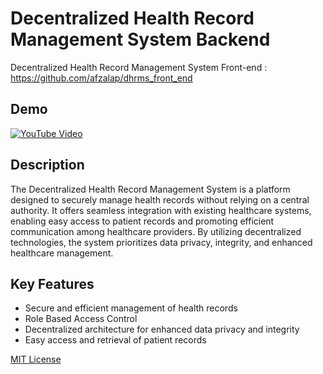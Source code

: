 # Decentralized Health Record Management System Backend
 
Decentralized Health Record Management System Front-end : https://github.com/afzalap/dhrms_front_end

## Demo

[![YouTube Video](https://img.youtube.com/vi/7oQLPaDK4FY/0.jpg)](https://www.youtube.com/watch?v=7oQLPaDK4FY)

## Description

The Decentralized Health Record Management System is a platform designed to securely manage health records without relying on a central authority. It offers seamless integration with existing healthcare systems, enabling easy access to patient records and promoting efficient communication among healthcare providers. By utilizing decentralized technologies, the system prioritizes data privacy, integrity, and enhanced healthcare management.

## Key Features

- Secure and efficient management of health records
- Role Based Access Control
- Decentralized architecture for enhanced data privacy and integrity
- Easy access and retrieval of patient records

[MIT License](LICENSE)
